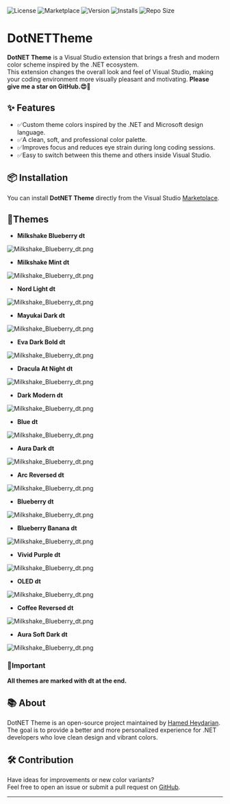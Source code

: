 ![License](https://img.shields.io/github/license/hheydarian/DotNetTheme)
![Marketplace](https://img.shields.io/badge/marketplace-DotNetTheme-blueviolet?logo=visualstudiocode)
![Version](https://img.shields.io/visual-studio-marketplace/v/HamedHeydarian.DotNetTheme?label=version)
![Installs](https://img.shields.io/visual-studio-marketplace/i/HamedHeydarian.DotNetTheme?label=downloads)
![Repo Size](https://img.shields.io/github/repo-size/hheydarian/DotNetTheme)


# DotNETTheme

**DotNET Theme** is a Visual Studio extension that brings a fresh and modern color scheme inspired by the .NET ecosystem.  
This extension changes the overall look and feel of Visual Studio, making your coding environment more visually pleasant and motivating.
**Please give me a star on GitHub.😍💖**

## ✨ Features
- ✅Custom theme colors inspired by the .NET and Microsoft design language.
- ✅A clean, soft, and professional color palette.
- ✅Improves focus and reduces eye strain during long coding sessions.
- ✅Easy to switch between this theme and others inside Visual Studio.

## 📦 Installation
You can install **DotNET Theme** directly from the Visual Studio [Marketplace](https://marketplace.visualstudio.com/items?itemName=HamedHeydarian.DotNetTheme).

## 🌈Themes
- **Milkshake Blueberry dt**

![Milkshake_Blueberry_dt.png](theme/dotnettheme/Preview/Milkshake%20Blueberry%20dt.png)

- **Milkshake Mint dt**

![Milkshake_Blueberry_dt.png](theme/dotnettheme/Preview/Milkshake%20Mint%20dt.png)

- **Nord Light dt**

![Milkshake_Blueberry_dt.png](theme/dotnettheme/Preview/Nord%20Light%20dt.png)

- **Mayukai Dark dt**

![Milkshake_Blueberry_dt.png](theme/dotnettheme/Preview/Mayukai%20Dark%20dt.png)

- **Eva Dark Bold dt**

![Milkshake_Blueberry_dt.png](theme/dotnettheme/Preview/Eva%20Dark%20Bold%20dt.png)

- **Dracula At Night dt**

![Milkshake_Blueberry_dt.png](theme/dotnettheme/Preview/Dracula%20At%20Night%20dt.png)

- **Dark Modern dt**

![Milkshake_Blueberry_dt.png](theme/dotnettheme/Preview/Dark%20Modern%20dt.png)

- **Blue dt**

![Milkshake_Blueberry_dt.png](theme/dotnettheme/Preview/Blue%20dt.png)

- **Aura Dark dt**

![Milkshake_Blueberry_dt.png](theme/dotnettheme/Preview/Aura%20Dark%20dt.png)

- **Arc Reversed dt**

![Milkshake_Blueberry_dt.png](theme/dotnettheme/Preview/Arc%20Reversed%20dt.png)

- **Blueberry dt**

![Milkshake_Blueberry_dt.png](theme/dotnettheme/Preview/Blueberry%20dt.png)

- **Blueberry Banana dt**

![Milkshake_Blueberry_dt.png](theme/dotnettheme/Preview/Blueberry%20Banana%20dt.png)

- **Vivid Purple dt**

![Milkshake_Blueberry_dt.png](theme/dotnettheme/Preview/Vivid%20Purple%20dt.png)

- **OLED dt**

![Milkshake_Blueberry_dt.png](theme/dotnettheme/Preview/OLED%20dt.png)

- **Coffee Reversed dt**

![Milkshake_Blueberry_dt.png](theme/dotnettheme/Preview/Coffee%20Reversed%20dt.png)

- **Aura Soft Dark dt**

![Milkshake_Blueberry_dt.png](theme/dotnettheme/Preview/Aura%20Soft%20Dark%20dt.png)

### 🔴Important

**All themes are marked with dt at the end.**

## 📚 About
DotNET Theme is an open-source project maintained by [Hamed Heydarian](https://github.com/hheydarian).  
The goal is to provide a better and more personalized experience for .NET developers who love clean design and vibrant colors.

## 🛠 Contribution
Have ideas for improvements or new color variants?  
Feel free to open an issue or submit a pull request on [GitHub](https://github.com/hheydarian/dotnettheme).

---

